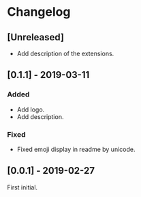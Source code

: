 <!-- Check [Keep a Changelog](http://keepachangelog.com/) for recommendations on how to structure this file. -->

# Changelog

## [Unreleased]

- Add description of the extensions.

## [0.1.1] - 2019-03-11

### Added

- Add logo.
- Add description.

### Fixed

- Fixed emoji display in readme by unicode.

## [0.0.1] - 2019-02-27

First initial.